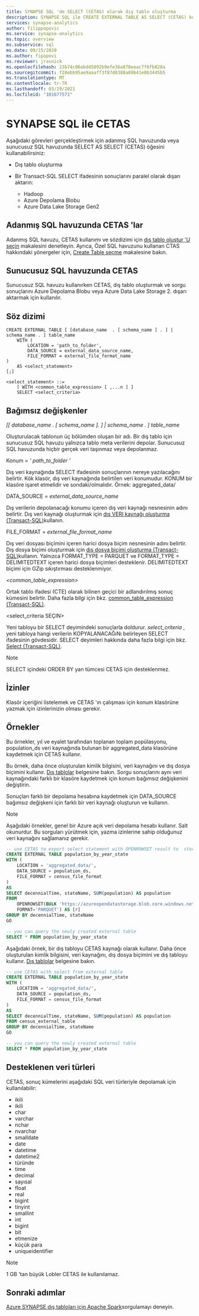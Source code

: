```yaml
---
title: SYNAPSE SQL 'de SELECT (CETAS) olarak dış tablo oluşturma
description: SYNAPSE SQL ile CREATE EXTERNAL TABLE AS SELECT (CETAS) kullanma
services: synapse-analytics
author: filippopovic
ms.service: synapse-analytics
ms.topic: overview
ms.subservice: sql
ms.date: 09/15/2020
ms.author: fipopovi
ms.reviewer: jrasnick
ms.openlocfilehash: 23b74c06ebd45092b9efe36a870eeac7f6fb828a
ms.sourcegitcommit: f28ebb95ae9aaaff3f87d8388a09b41e0b3445b5
ms.translationtype: MT
ms.contentlocale: tr-TR
ms.lasthandoff: 03/29/2021
ms.locfileid: "101677571"
---
```

# <a name="cetas-with-synapse-sql"></a>SYNAPSE SQL ile CETAS

Aşağıdaki görevleri gerçekleştirmek için adanmış SQL havuzunda veya sunucusuz SQL havuzunda SELECT AS SELECT (CETAS) öğesini kullanabilirsiniz:  

- Dış tablo oluşturma
- Bir Transact-SQL SELECT ifadesinin sonuçlarını paralel olarak dışarı aktarın:

  - Hadoop
  - Azure Depolama Blobu
  - Azure Data Lake Storage Gen2

## <a name="cetas-in-dedicated-sql-pool"></a>Adanmış SQL havuzunda CETAS 'lar

Adanmış SQL havuzu, CETAS kullanımı ve sözdizimi için [dış tablo oluştur 'U seçin](/sql/t-sql/statements/create-external-table-as-select-transact-sql?view=azure-sqldw-latest&preserve-view=true) makalesini denetleyin. Ayrıca, Özel SQL havuzunu kullanan CTAS hakkındaki yönergeler için, [Create Table seçme](/sql/t-sql/statements/create-table-as-select-azure-sql-data-warehouse?view=azure-sqldw-latest&preserve-view=true) makalesine bakın.

## <a name="cetas-in-serverless-sql-pool"></a>Sunucusuz SQL havuzunda CETAS

Sunucusuz SQL havuzu kullanırken CETAS, dış tablo oluşturmak ve sorgu sonuçlarını Azure Depolama Blobu veya Azure Data Lake Storage 2. dışarı aktarmak için kullanılır.

## <a name="syntax"></a>Söz dizimi

```syntaxsql
CREATE EXTERNAL TABLE [ [database_name  . [ schema_name ] . ] | schema_name . ] table_name
    WITH (
        LOCATION = 'path_to_folder',  
        DATA_SOURCE = external_data_source_name,  
        FILE_FORMAT = external_file_format_name  
)
    AS <select_statement>  
[;]

<select_statement> ::=  
    [ WITH <common_table_expression> [ ,...n ] ]  
    SELECT <select_criteria>
```

## <a name="arguments"></a>Bağımsız değişkenler

*[[ *database_name* . [ *schema_name* ]. ] | *schema_name* . ] *table_name**

Oluşturulacak tablonun üç bölümden oluşan bir adı. Bir dış tablo için sunucusuz SQL havuzu yalnızca tablo meta verilerini depolar. Sunucusuz SQL havuzunda hiçbir gerçek veri taşınmaz veya depolanmaz.

Konum = *' path_to_folder '*

Dış veri kaynağında SELECT ifadesinin sonuçlarının nereye yazılacağını belirtir. Kök klasör, dış veri kaynağında belirtilen veri konumudur. KONUM bir klasöre işaret etmelidir ve sondaki/olmalıdır. Örnek: aggregated_data/

DATA_SOURCE = *external_data_source_name*

Dış verilerin depolanacağı konumu içeren dış veri kaynağı nesnesinin adını belirtir. Dış veri kaynağı oluşturmak için [dış VERI kaynağı oluşturma (Transact-SQL)](develop-tables-external-tables.md#create-external-data-source)kullanın.

FILE_FORMAT = *external_file_format_name*

Dış veri dosyası biçimini içeren harici dosya biçim nesnesinin adını belirtir. Dış dosya biçimi oluşturmak için [dış dosya biçimi oluşturma (Transact-SQL)](develop-tables-external-tables.md#create-external-file-format)kullanın. Yalnızca FORMAT_TYPE = PARQUET ve FORMAT_TYPE = DELIMITEDTEXT içeren harici dosya biçimleri desteklenir. DELIMITEDTEXT biçimi için GZip sıkıştırması desteklenmiyor.

*<common_table_expression>*

Ortak tablo ifadesi (CTE) olarak bilinen geçici bir adlandırılmış sonuç kümesini belirtir. Daha fazla bilgi için bkz. [common_table_expression (Transact-SQL)](/sql/t-sql/queries/with-common-table-expression-transact-sql?view=azure-sqldw-latest&preserve-view=true).

<select_criteria SEÇIN>

Yeni tabloyu bir SELECT deyimindeki sonuçlarla doldurur. *select_criteria* , yeni tabloya hangi verilerin KOPYALANACAĞıNı belirleyen SELECT ifadesinin gövdesidir. SELECT deyimleri hakkında daha fazla bilgi için bkz. [Select (Transact-SQL)](/sql/t-sql/queries/select-transact-sql?view=azure-sqldw-latest&preserve-view=true).

> [!NOTE]
> SELECT içindeki ORDER BY yan tümcesi CETAS için desteklenmez.

## <a name="permissions"></a>İzinler

Klasör içeriğini listelemek ve CETAS 'ın çalışması için konum klasörüne yazmak için izinlerinizin olması gerekir.

## <a name="examples"></a>Örnekler

Bu örnekler, yıl ve eyalet tarafından toplanan toplam popülasyonu, population_ds veri kaynağında bulunan bir aggregated_data klasörüne kaydetmek için CETAS kullanır.

Bu örnek, daha önce oluşturulan kimlik bilgisini, veri kaynağını ve dış dosya biçimini kullanır. [Dış tablolar](develop-tables-external-tables.md) belgesine bakın. Sorgu sonuçlarını aynı veri kaynağındaki farklı bir klasöre kaydetmek için konum bağımsız değişkenini değiştirin. 

Sonuçları farklı bir depolama hesabına kaydetmek için DATA_SOURCE bağımsız değişkeni için farklı bir veri kaynağı oluşturun ve kullanın.

> [!NOTE]
> Aşağıdaki örnekler, genel bir Azure açık veri depolama hesabı kullanır. Salt okunurdur. Bu sorguları yürütmek için, yazma izinlerine sahip olduğunuz veri kaynağını sağlamanız gerekir.

```sql
-- use CETAS to export select statement with OPENROWSET result to  storage
CREATE EXTERNAL TABLE population_by_year_state
WITH (
    LOCATION = 'aggregated_data/',
    DATA_SOURCE = population_ds,  
    FILE_FORMAT = census_file_format
)  
AS
SELECT decennialTime, stateName, SUM(population) AS population
FROM
    OPENROWSET(BULK 'https://azureopendatastorage.blob.core.windows.net/censusdatacontainer/release/us_population_county/year=*/*.parquet',
    FORMAT='PARQUET') AS [r]
GROUP BY decennialTime, stateName
GO

-- you can query the newly created external table
SELECT * FROM population_by_year_state
```

Aşağıdaki örnek, bir dış tabloyu CETAS kaynağı olarak kullanır. Daha önce oluşturulan kimlik bilgisini, veri kaynağını, dış dosya biçimini ve dış tabloyu kullanır. [Dış tablolar](develop-tables-external-tables.md) belgesine bakın.

```sql
-- use CETAS with select from external table
CREATE EXTERNAL TABLE population_by_year_state
WITH (
    LOCATION = 'aggregated_data/',
    DATA_SOURCE = population_ds,  
    FILE_FORMAT = census_file_format
)  
AS
SELECT decennialTime, stateName, SUM(population) AS population
FROM census_external_table
GROUP BY decennialTime, stateName
GO

-- you can query the newly created external table
SELECT * FROM population_by_year_state
```

## <a name="supported-data-types"></a>Desteklenen veri türleri

CETAS, sonuç kümelerini aşağıdaki SQL veri türleriyle depolamak için kullanılabilir:

- ikili
- ikili
- char
- varchar
- nchar
- nvarchar
- smalldate
- date
- datetime
- datetime2
- türünde
- time
- decimal
- sayısal
- float
- real
- bigint
- tinyint
- smallint
- int
- bigint
- bit
- etmenize
- küçük para
- uniqueidentifier

> [!NOTE]
> 1 GB 'tan büyük Lobler CETAS ile kullanılamaz.

## <a name="next-steps"></a>Sonraki adımlar

[Azure SYNAPSE dış tabloları için Apache Spark](develop-storage-files-spark-tables.md)sorgulamayı deneyin.
